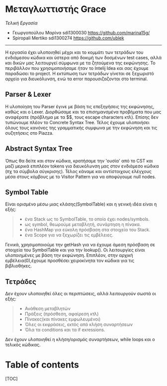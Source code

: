 Μεταγλωττιστής Grace 
===================
*Τελική Εργασία*


* Γεωργοπούλου Μαρίνα sdi1300030 https://github.com/marina15g/
* Spiropali Mertiko sdi1300274 https://github.com/ublek

----------


Η εργασία έχει υλοποιηθεί μέχρι και το κομμάτι των τετράδων του ενδιάμεσου κώδικα και ύστερα από δοκιμή των δοσμένων test cases, αλλά και δικών μας λειτουργεί σύμφωνα με τα ζητούμενα της εκφώνησης. Το περιβάλλον που χρησιμοποιήσαμε ήταν το Intelij Idea και σας έχουμε παραδώσει το project. Η εκτύπωση των τετράδων γίνεται σε ξεχωριστό αρχείο για διευκόλυνση, ενώ τα error παρουσιζαζονται στο terminal.


## Parser  & Lexer ##

Η υλοποίηση του Parser έγινε με βάση τις επεξηγήσεις της εκφώνησης, καθώς και ο Lexer. Διορθώσαμε και τα επισημανσμένα προβήματα που μας αναφέρατε (πρόβλημα με τα $$, τους escape characters κτλ). Επίσης δεν τυπώνουμε πλέον το Concrete Syntax Tree. Τέλος έχουμε υλοποιήσει όλους τους κανόνες της γραμματικής συμφωνα με  την εκφώνηση και τις συζητήσεις στο Piazza.




## Abstract Syntax Tree ##

Όπως θα δείτε και στον κώδικα, κρατήσαμε την 'ουσία' από το CST και μαζί μερικά επιπλέον tokens για διευκόλυνση μας στον ενδιάμεσο κώδικα (πχ τα σύμβολα σύγκρισης). Τέλος κάναμε και αντίστοιχους ελέγχους μέσα στους κόμβους με το Visitor Pattern για να αποφύγουμε null nodes.


## Symbol Table ##
Είναι ορισμένο μέσω μιας κλάσης(SymbolTable) και η γενική ιδέα είναι η εξής:
>  - ένα Stack ως το SymbolTable, το οποίο έχει nodes/symbols.
>  - ως symbol, θεωρούμε μεταβλητή, συνάρτηση η πίνακα.
>  - ένα HashMap για εύκολη πρόσβαση στα στοιχεία του Stack.
>  - ένα Scope για να ξεχωρίζει τις εμβέλειες.

Γενικά, χρησιμοποιούμε την getHash για να έχουμε άμεση πρόσβαση σε στοιχεία του SymbolTable και για την lookup(). Οι λειτουργίες είναι υλοποιημένες με βάση την εκφώνηση.
Επιπλέον, στην αρχική εμβέλεια(0),έχουμε προσθέσει χειροκίνητα τον κώδικα για τις βιβλιοθήκες.


## Τετράδες ##
Δεν έχουν υλοποιηθεί όλες οι περιπτώσεις, αλλά λειτουργούν
σωστά οι εξής:
  > - Ανάθεση μεταβλητών
  >-  Πράξεις (πρόσθεση, αφαίρεση κτλ)
  > - Πίνακες(και πίνακες εμφωλευμένοι)
  > - Όλες οι εκφράσεις, εκτός από κλήση συναρτήσεων
  > - Όλα τα conditions
  > και τα if exressions.

Δεν έχουν υλοποιηθεί η κλήση/ορισμός συναρτήσεων, while loops και ο τελικός κώδικας.

Table of contents
==============

[TOC]



